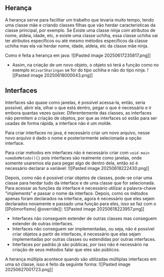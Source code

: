 
## Herança

A herança serve para facilitar um trabalho que levaria muito tempo, tendo uma classe mãe e criando classes filhas que vão herdar caracteristicas da classe principal, por exemplo. Se Existe uma classe ninja com atributos de nome, aldeia, idade, etc, e existe uma classe uchiha, essa classe uchiha vai ter atributos específicos ou até mesmo métodos específicos da classe uchiha mas ela vai herdar nome, idade, aldeia, etc da classe mãe ninja.

Como é feita a herança em java:
![[Pasted image 20250617235817.png]]
- Assim, na criação de um novo objeto, o objeto só terá a função como no exemplo `AtivarSharingan` se for do tipo uchiha e não do tipo ninja.
	![[Pasted image 20250618000043.png]]


## Interfaces
Interfaces são quase como janelas, é possível acessa-la, então, seria possível, abrir ela, olhar o que está dentro, pegar o que é necessário e ir embora quantas vezes quiser.
Diferentemente das classes, as interfaces não permitem a criação de objetos, por que as interfaces só estão para ser usadas de forma rápida, a interface não é um molde. 

Para criar interfaces no java, é necessário criar um novo arquivo, nesse novo arquivo é dado o nome e posteriormente selecionada a opção interface.

Para criar métodos em interfaces não é necessário criar com `void main nomeDoMetodo(){}` pois interfaces são realmente como janelas, onde somente usaremos ela para pegar algo de dentro dela, então só é necessário declarar a variável:
![[Pasted image 20250618222430.png]]

Depois, como não é possível criar objetos de classes, pode-se criar uma classe para herdar tudo da interface e de uma classe que for selecionada. Para acessar as funções da interface é necessário utilizar a palavra-chave "implements" e passar o nome da interface.
Depois, como os métodos apenas foram declarados na interface, agora é necessário que eles sejam declarados novamente e passado uma função para eles, isso se faz com o [[Polimorfismo| @override]]:
![[Pasted image 20250618223957.png]]

- Interfaces não conseguem extender de outras classes mas conseguem extender de outras interfaces.
- Interfaces não conseguem ser implementadas, ou seja, não é possível criar objetos a partir de interfaces, é necessário que elas sejam implementadas por outras classes ou estendidas por outras interfaces.
- Interfaces por padrão já são públicas, por isso não é necessário na criação de seus métodos falar que eles são públicos.


A herança múltipla acontece quando são utilizadas múltiplas interfaces em uma só classe, isso é feito da seguinte forma:
![[Pasted image 20250627001723.png]]

